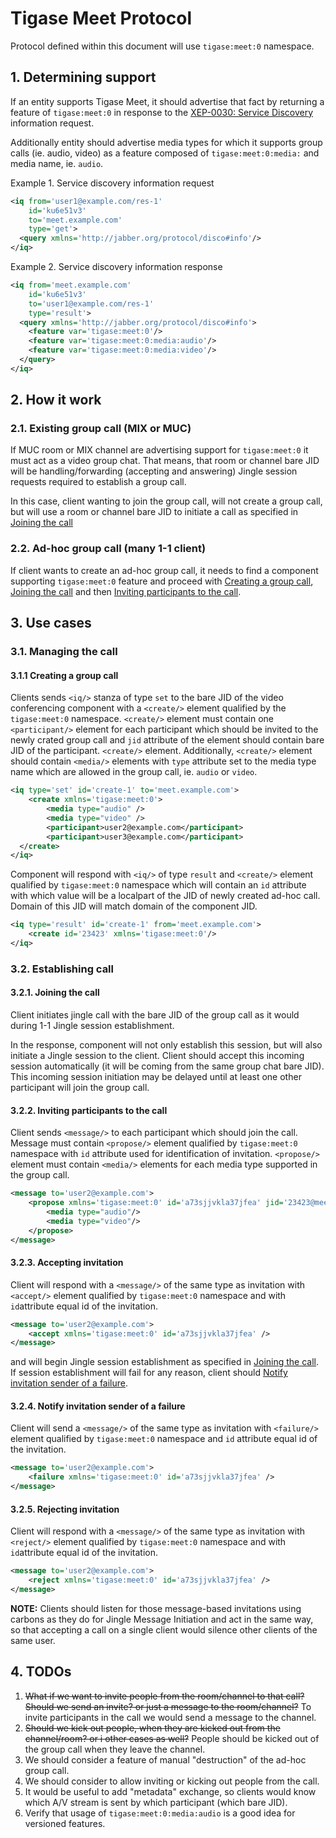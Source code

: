 # Tigase Meet Protocol
  
Protocol defined within this document will use `tigase:meet:0` namespace.

## 1. Determining support
If an entity supports Tigase Meet, it should advertise that fact by returning a feature of `tigase:meet:0` in response to the [XEP-0030: Service Discovery](https://xmpp.org/extensions/xep-0030.html) information request.

Additionally entity should advertise media types for which it supports group calls (ie. audio, video) as a feature composed of `tigase:meet:0:media:` and media name, ie. `audio`.

Example 1. Service discovery information request
````xml
<iq from='user1@example.com/res-1'
    id='ku6e51v3'
    to='meet.example.com'
    type='get'>
  <query xmlns='http://jabber.org/protocol/disco#info'/>
</iq>
````

Example 2. Service discovery information response
````xml
<iq from='meet.example.com'
    id='ku6e51v3'
    to='user1@example.com/res-1'
    type='result'>
  <query xmlns='http://jabber.org/protocol/disco#info'>
    <feature var='tigase:meet:0'/>
    <feature var='tigase:meet:0:media:audio'/>
    <feature var='tigase:meet:0:media:video'/>
  </query>
</iq>
````


## 2. How it work
### 2.1. Existing group call (MIX or MUC)
If MUC room or MIX channel are advertising support for `tigase:meet:0` it must act as a video group chat. That means, that room or channel bare JID will be handling/forwarding (accepting and answering) Jingle session requests required to establish a group call.

In this case, client wanting to join the group call, will not create a group call, but will use a room or channel bare JID to initiate a call as specified in [Joining the call](#joining-the-call)

### 2.2. Ad-hoc group call (many 1-1 client)
If client wants to create an ad-hoc group call, it needs to find a component supporting `tigase:meet:0` feature and proceed with [Creating a group call](#creating-a-group-call), [Joining the call](#joining-the-call) and then [Inviting participants to the call](#inviting-participants-to-the-call).

## 3. Use cases
### 3.1. Managing the call

#### 3.1.1 Creating a group call
Clients sends `<iq/>` stanza of type `set` to the bare JID of the video conferencing component with a `<create/>` element qualified by the `tigase:meet:0` namespace. 
`<create/>` element must contain one `<participant/>` element for each participant which should be invited to the newly crated group call and `jid` attribute of the element should contain bare JID of the participant. `<create/>` element.
Additionally, `<create/>` element should contain `<media/>` elements with `type` attribute set to the media type name which are allowed in the group call, ie. `audio` or `video`.

````xml
<iq type='set' id='create-1' to='meet.example.com'>
	<create xmlns='tigase:meet:0'>
        <media type="audio" />
        <media type="video" />
		<participant>user2@example.com</participant>
		<participant>user3@example.com</participant>
  </create>
</iq>
````

Component will respond with `<iq/>` of type `result` and `<create/>` element qualified by `tigase:meet:0` namespace which will contain an `id` attribute with which value will be a localpart of the JID of newly created ad-hoc call. Domain of this JID will match domain of the component JID.

````xml
<iq type='result' id='create-1' from='meet.example.com'>
	<create id='23423' xmlns='tigase:meet:0'/>
</iq>
````

### 3.2. Establishing call

#### 3.2.1. Joining the call
Client initiates jingle call with the bare JID of the group call as it would during 1-1 Jingle session establishment.

In the response, component will not only establish this session, but will also initiate a Jingle session to the client. Client should accept this incoming session automatically (it will be coming from the same group chat bare JID). This incoming session initiation may be delayed until at least one other participant will join the group call.

#### 3.2.2. Inviting participants to the call
Client sends `<message/>` to each participant which should join the call. Message must contain `<propose/>` element qualified by `tigase:meet:0` namespace with `id` attribute used for identification of invitation.
`<propose/>` element must contain `<media/>` elements for each media type supported in the group call.

````xml
<message to='user2@example.com'>
	<propose xmlns='tigase:meet:0' id='a73sjjvkla37jfea' jid='23423@meet.example.com'>
        <media type="audio"/>
        <media type="video"/>
    </propose>
</message>
````

#### 3.2.3. Accepting invitation
Client will respond with a `<message/>` of the same type as invitation with `<accept/>` element qualified by `tigase:meet:0` namespace and with `id`attribute equal id of the invitation.
````xml
<message to='user2@example.com'>
	<accept xmlns='tigase:meet:0' id='a73sjjvkla37jfea' />
</message>
````
and will begin Jingle session establishment as specified in [Joining the call](#joining-the-call). If session establishment will fail for any reason, client should [Notify invitation sender of a failure](#notify-invitation-sender-of-a-failure).

#### 3.2.4. Notify invitation sender of a failure
Client will send a `<message/>` of the same type as invitation with `<failure/>` element qualified by `tigase:meet:0` namespace and `id` attribute equal id of the invitation.
````xml
<message to='user2@example.com'>
	<failure xmlns='tigase:meet:0' id='a73sjjvkla37jfea' />
</message>
````

#### 3.2.5. Rejecting invitation
Client will respond with a `<message/>` of the same type as invitation with `<reject/>` element qualified by  `tigase:meet:0` namespace and with `id`attribute equal id of the invitation.
````xml
<message to='user2@example.com'>
	<reject xmlns='tigase:meet:0' id='a73sjjvkla37jfea' />
</message>
````

**NOTE:** Clients should listen for those message-based invitations using carbons as they do for Jingle Message Initiation and act in the same way, so that accepting a call on a single client would silence other clients of the same user.

## 4. TODOs

1. ~~What if we want to invite people from the room/channel to that call? Should we send an invite? or just a message to the room/channel?~~ To invite participants in the call we would send a message to the channel.
2. ~~Should we kick out people, when they are kicked out from the channel/room? or i other cases as well?~~ People should be kicked out of the group call when they leave the channel.
3. We should consider a feature of manual "destruction" of the ad-hoc group call.
4. We should consider to allow inviting or kicking out people from the call.
5. It would be useful to add "metadata" exchange, so clients would know which A/V stream is sent by which participant (which bare JID).
6. Verify that usage of `tigase:meet:0:media:audio` is a good idea for versioned features.

